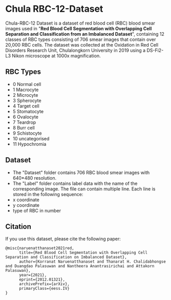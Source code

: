 # Chula RBC-12-Dataset

Chula-RBC-12 Dataset is a dataset of red blood cell (RBC) blood smear images used in "**Red Blood Cell Segmentation with Overlapping Cell Separation and Classification from an Imbalanced Dataset**", containing 12 classes of RBC types consisting of 706 smear images that contain over 20,000 RBC cells. The dataset was collected at the Oxidation in Red Cell Disorders Research Unit, Chulalongkorn University in 2019 using a DS-Fi2-L3 Nikon microscope at 1000x magnification.

## RBC Types
- 0 Normal cell
- 1 Macrocyte
- 2 Microcyte
- 3 Spherocyte
- 4 Target cell
- 5 Stomatocyte
- 6 Ovalocyte
- 7 Teardrop
- 8 Burr cell
- 9 Schistocyte
- 10 uncategorised
- 11 Hypochromia



## Dataset
- The "Dataset" folder contains 706 RBC blood smear images with 640*480 resolution.
- The "Label" folder contains label data with the name of the corresponding image. The file can contain multiple line. Each line is stored in the following sequence:
- x coordinate
- y coordinate
- type of RBC in number



## Citation
If you use this dataset, please cite the following paper:

```
@misc{naruenatthanaset2021red,
      title={Red Blood Cell Segmentation with Overlapping Cell Separation and Classification on Imbalanced Dataset}, 
      author={Korranat Naruenatthanaset and Thanarat H. Chalidabhongse and Duangdao Palasuwan and Nantheera Anantrasirichai and Attakorn Palasuwan},
      year={2021},
      eprint={2012.01321},
      archivePrefix={arXiv},
      primaryClass={eess.IV}
}
```
